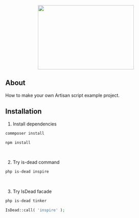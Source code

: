 

<p align="center"><img src="../capsules-articles-image.png" width="300px" height="200px" /></p>


## About

How to make your own Artisan script example project.


## Installation

1. Install dependencies

```bash
commposer install

npm install
```

<br>

2. Try is-dead command

```bash
php is-dead inspire
```


<br>

3. Try IsDead facade

```bash
php is-dead tinker
```
```php
IsDead::call( 'inspire' );
```
